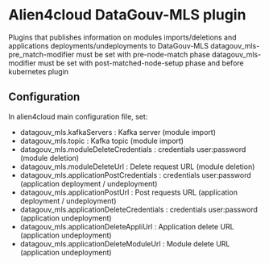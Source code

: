 # Alien4cloud DataGouv-MLS plugin

Plugins that publishes information on modules imports/deletions and applications deployments/undeployments to DataGouv-MLS
datagouv_mls-pre_match-modifier must be set with pre-node-match phase
datagouv_mls-modifier must be set with post-matched-node-setup phase and before kubernetes plugin

## Configuration
In alien4cloud main configuration file, set:

- datagouv_mls.kafkaServers : Kafka server (module import)
- datagouv_mls.topic : Kafka topic (module import)
- datagouv_mls.moduleDeleteCredentials : credentials user:password (module deletion)
- datagouv_mls.moduleDeleteUrl : Delete request URL (module deletion)
- datagouv_mls.applicationPostCredentials : credentials user:password (application deployment / undeployment)
- datagouv_mls.applicationPostUrl : Post requests URL (application deployment / undeployment)
- datagouv_mls.applicationDeleteCredentials : credentials user:password (application undeployment)
- datagouv_mls.applicationDeleteAppliUrl : Application delete URL (application undeployment)
- datagouv_mls.applicationDeleteModuleUrl : Module delete URL (application undeployment)
